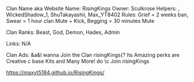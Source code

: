 Clan Name aka Website Name: RisingKings
Owner: Sculkrose
Helpers: , WickedShadow_1, ShuTakayashii, Max_YT8402
Rules:
Grief = 2 weeks ban, 
Swear = 1 hour clan Mute + Kick,
Begging = 30 minutes Mute

Clan Ranks:
Beast,
God, 
Demon, 
Hades, 
Admin

Links: 
N/A

Clan Ads:
&a&l wanna Join the Clan risingKings{? Its Amazing perks are Creative c base Kits and Many More! do \c Join risingKings


https://maxyt5184.github.io/RisingKings/
